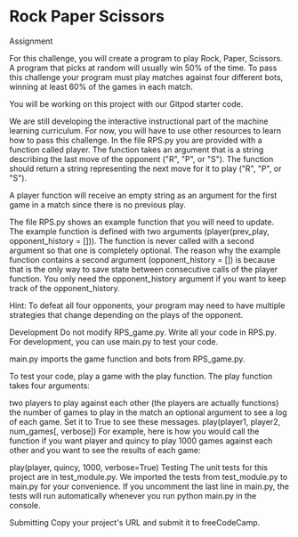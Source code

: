 # Rock Paper Scissors

Assignment

For this challenge, you will create a program to play Rock, Paper, Scissors. A program that picks at random will usually win 50% of the time. To pass this challenge your program must play matches against four different bots, winning at least 60% of the games in each match.

You will be working on this project with our Gitpod starter code.

We are still developing the interactive instructional part of the machine learning curriculum. For now, you will have to use other resources to learn how to pass this challenge.
In the file RPS.py you are provided with a function called player. The function takes an argument that is a string describing the last move of the opponent ("R", "P", or "S"). The function should return a string representing the next move for it to play ("R", "P", or "S").

A player function will receive an empty string as an argument for the first game in a match since there is no previous play.

The file RPS.py shows an example function that you will need to update. The example function is defined with two arguments (player(prev_play, opponent_history = [])). The function is never called with a second argument so that one is completely optional. The reason why the example function contains a second argument (opponent_history = []) is because that is the only way to save state between consecutive calls of the player function. You only need the opponent_history argument if you want to keep track of the opponent_history.

Hint: To defeat all four opponents, your program may need to have multiple strategies that change depending on the plays of the opponent.

Development
Do not modify RPS_game.py. Write all your code in RPS.py. For development, you can use main.py to test your code.

main.py imports the game function and bots from RPS_game.py.

To test your code, play a game with the play function. The play function takes four arguments:

two players to play against each other (the players are actually functions)
the number of games to play in the match
an optional argument to see a log of each game. Set it to True to see these messages.
play(player1, player2, num_games[, verbose])
For example, here is how you would call the function if you want player and quincy to play 1000 games against each other and you want to see the results of each game:

play(player, quincy, 1000, verbose=True)
Testing
The unit tests for this project are in test_module.py. We imported the tests from test_module.py to main.py for your convenience. If you uncomment the last line in main.py, the tests will run automatically whenever you run python main.py in the console.

Submitting
Copy your project's URL and submit it to freeCodeCamp.


